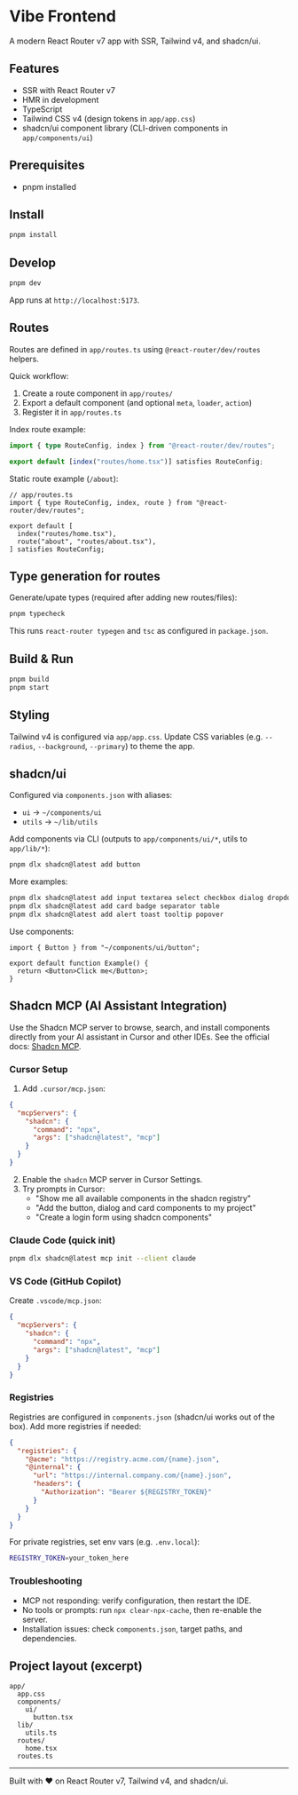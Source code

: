 # Vibe Frontend

A modern React Router v7 app with SSR, Tailwind v4, and shadcn/ui.

## Features

- SSR with React Router v7
- HMR in development
- TypeScript
- Tailwind CSS v4 (design tokens in `app/app.css`)
- shadcn/ui component library (CLI-driven components in `app/components/ui`)

## Prerequisites

- pnpm installed

## Install

```bash
pnpm install
```

## Develop

```bash
pnpm dev
```

App runs at `http://localhost:5173`.

## Routes

Routes are defined in `app/routes.ts` using `@react-router/dev/routes` helpers.

Quick workflow:

1. Create a route component in `app/routes/`
2. Export a default component (and optional `meta`, `loader`, `action`)
3. Register it in `app/routes.ts`

Index route example:

```startLine:endLine:apps/frontend/app/routes.ts
import { type RouteConfig, index } from "@react-router/dev/routes";

export default [index("routes/home.tsx")] satisfies RouteConfig;
```

Static route example (`/about`):

```tsx
// app/routes.ts
import { type RouteConfig, index, route } from "@react-router/dev/routes";

export default [
  index("routes/home.tsx"),
  route("about", "routes/about.tsx"),
] satisfies RouteConfig;
```

## Type generation for routes

Generate/upate types (required after adding new routes/files):

```bash
pnpm typecheck
```

This runs `react-router typegen` and `tsc` as configured in `package.json`.

## Build & Run

```bash
pnpm build
pnpm start
```

## Styling

Tailwind v4 is configured via `app/app.css`. Update CSS variables (e.g. `--radius`, `--background`, `--primary`) to theme the app.

## shadcn/ui

Configured via `components.json` with aliases:

- `ui` → `~/components/ui`
- `utils` → `~/lib/utils`

Add components via CLI (outputs to `app/components/ui/*`, utils to `app/lib/*`):

```bash
pnpm dlx shadcn@latest add button
```

More examples:

```bash
pnpm dlx shadcn@latest add input textarea select checkbox dialog dropdown-menu
pnpm dlx shadcn@latest add card badge separator table
pnpm dlx shadcn@latest add alert toast tooltip popover
```

Use components:

```tsx
import { Button } from "~/components/ui/button";

export default function Example() {
  return <Button>Click me</Button>;
}
```

## Shadcn MCP (AI Assistant Integration)

Use the Shadcn MCP server to browse, search, and install components directly from your AI assistant in Cursor and other IDEs. See the official docs: [Shadcn MCP](https://ui.shadcn.com/docs/mcp).

### Cursor Setup

1. Add `.cursor/mcp.json`:

```json
{
  "mcpServers": {
    "shadcn": {
      "command": "npx",
      "args": ["shadcn@latest", "mcp"]
    }
  }
}
```

2. Enable the `shadcn` MCP server in Cursor Settings.
3. Try prompts in Cursor:
   - "Show me all available components in the shadcn registry"
   - "Add the button, dialog and card components to my project"
   - "Create a login form using shadcn components"

### Claude Code (quick init)

```bash
pnpm dlx shadcn@latest mcp init --client claude
```

### VS Code (GitHub Copilot)

Create `.vscode/mcp.json`:

```json
{
  "mcpServers": {
    "shadcn": {
      "command": "npx",
      "args": ["shadcn@latest", "mcp"]
    }
  }
}
```

### Registries

Registries are configured in `components.json` (shadcn/ui works out of the box). Add more registries if needed:

```json
{
  "registries": {
    "@acme": "https://registry.acme.com/{name}.json",
    "@internal": {
      "url": "https://internal.company.com/{name}.json",
      "headers": {
        "Authorization": "Bearer ${REGISTRY_TOKEN}"
      }
    }
  }
}
```

For private registries, set env vars (e.g. `.env.local`):

```bash
REGISTRY_TOKEN=your_token_here
```

### Troubleshooting

- MCP not responding: verify configuration, then restart the IDE.
- No tools or prompts: run `npx clear-npx-cache`, then re-enable the server.
- Installation issues: check `components.json`, target paths, and dependencies.

## Project layout (excerpt)

```
app/
  app.css
  components/
    ui/
      button.tsx
  lib/
    utils.ts
  routes/
    home.tsx
  routes.ts
```

---

Built with ❤️ on React Router v7, Tailwind v4, and shadcn/ui.
